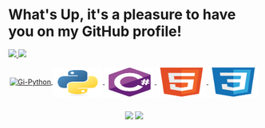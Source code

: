 # What's Up, it's a pleasure to have you on my GitHub profile!
 <div>
  <a href="https://github.com/euCRUZ">
  <img height="180em" src="https://github-readme-stats.vercel.app/api?username=euCRUZ&show_icons=true&theme=blue-green&include_all_commits=true&count_private=true"/>
  <img height="180em" src="https://github-readme-stats.vercel.app/api/top-langs/?username=euCRUZ&layout=compact&langs_count=16&theme=blue-green"/>
</div>

<div style="display: inline_block"
 align = "center"><br>          
  <img align="center" alt="Gi-Python" height="70" width="110" src="https://cdn.jsdelivr.net/gh/devicons/devicon/icons/java/java-original.svg" />        
  <img align="center" alt="Gi-Python" height="60" width="100" src="https://raw.githubusercontent.com/devicons/devicon/master/icons/python/python-original.svg">
  <img align="center" alt="Gi-Csharp" height="60" width="100" src="https://raw.githubusercontent.com/devicons/devicon/master/icons/csharp/csharp-original.svg">
  <img align="center" alt="Gi-HTML" height="60" width="100" src="https://raw.githubusercontent.com/devicons/devicon/master/icons/html5/html5-original.svg">
  <img align="center" alt="Gi-CSS" height="60" width="100" src="https://raw.githubusercontent.com/devicons/devicon/master/icons/css3/css3-original.svg">
</div>
  
##

<div align = "center"> 
  <a href="https://instagram.com/eu_giovannicruz" target="_blank"><img src="https://img.shields.io/badge/-Instagram-%23E4405F?style=for-the-badge&logo=instagram&logoColor=white" target="_blank"></a>
  <a href="https://www.linkedin.com/in/eugiovannicruz/" target="_blank"><img src="https://img.shields.io/badge/-LinkedIn-%230077B5?style=for-the-badge&logo=linkedin&logoColor=white" target="_blank"></a> 
 
</div>
  
